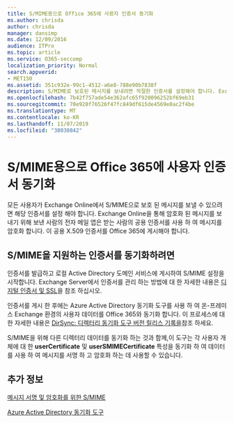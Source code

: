 ```yaml
---
title: S/MIME용으로 Office 365에 사용자 인증서 동기화
ms.author: chrisda
author: chrisda
manager: dansimp
ms.date: 12/09/2016
audience: ITPro
ms.topic: article
ms.service: O365-seccomp
localization_priority: Normal
search.appverid:
- MET150
ms.assetid: 351c932e-99c1-4512-a6e8-788e90b7838f
description: S/MIME로 보호된 메시지를 보내려면 적절한 인증서를 설정해야 합니다. Exchange Online을 통해 암호화된 메시지를 보내기 위해 보낸 사람의 전자 메일 프로그램은 받는 사람의 공용 인증서를 사용하여 메시지를 암호화합니다. 이 공용 X.509 인증서를 Office 365에 게시해야 합니다.
ms.openlocfilehash: 7b42f757ade54e362afc65f920096252bf69eb31
ms.sourcegitcommit: 70e920f76526f47fc849df615de4569e0ac2f4be
ms.translationtype: MT
ms.contentlocale: ko-KR
ms.lasthandoff: 11/07/2019
ms.locfileid: "38030842"
---
```

# <a name="sync-user-certificates-to-office-365-for-smime"></a>S/MIME용으로 Office 365에 사용자 인증서 동기화

모든 사용자가 Exchange Online에서 S/MIME으로 보호 된 메시지를 보낼 수 있으려면 해당 인증서를 설정 해야 합니다. Exchange Online을 통해 암호화 된 메시지를 보내기 위해 보낸 사람의 전자 메일 앱은 받는 사람의 공용 인증서를 사용 하 여 메시지를 암호화 합니다. 이 공용 X.509 인증서를 Office 365에 게시해야 합니다.

## <a name="to-sync-certificates-that-support-smime"></a>S/MIME을 지원하는 인증서를 동기화하려면

인증서를 발급하고 로컬 Active Directory 도메인 서비스에 게시하여 S/MIME 설정을 시작합니다. Exchange Server에서 인증서를 관리 하는 방법에 대 한 자세한 내용은 [디지털 인증서 및 SSL](https://technet.microsoft.com/library/a9e2e08c-d46a-4135-a387-eb653212b676.aspx)을 참조 하십시오.

인증서를 게시 한 후에는 Azure Active Directory 동기화 도구를 사용 하 여 온-프레미스 Exchange 환경의 사용자 데이터를 Office 365와 동기화 합니다. 이 프로세스에 대 한 자세한 내용은 [DirSync: 디렉터리 동기화 도구 버전 릴리스 기록을](https://go.microsoft.com/fwlink/p/?LinkId=392587)참조 하세요.

S/MIME을 위해 다른 디렉터리 데이터를 동기화 하는 것과 함께,이 도구는 각 사용자 개체에 대 한 **userCertificate** 및 **userSMIMECertificate** 특성을 동기화 하 여 데이터를 사용 하 여 메시지를 서명 하 고 암호화 하는 데 사용할 수 있습니다.

## <a name="more-information"></a>추가 정보

[메시지 서명 및 암호화를 위한 S/MIME](s-mime-for-message-signing-and-encryption.md)

[Azure Active Directory 동기화 도구](https://go.microsoft.com/fwlink/p/?LinkId=392587)
